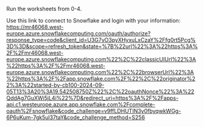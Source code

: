 Run the worksheets from 0-4. 

Use this link to connect to Snowflake and login with your information:
https://mr46068.west-europe.azure.snowflakecomputing.com/oauth/authorize?response_type=code&client_id=U3G7vO3pyXHyxuLxCzaY%2Ffg0rt5Pcg%3D%3D&scope=refresh_token&state=%7B%22url%22%3A%22https%3A%2F%2Fmr46068.west-europe.azure.snowflakecomputing.com%22%2C%22classicUIUrl%22%3A%22https%3A%2F%2Fmr46068.west-europe.azure.snowflakecomputing.com%22%2C%22browserUrl%22%3A%22https%3A%2F%2Fapp.snowflake.com%2F%22%2C%22originator%22%3A%22started-by-cb100-2024-09-05T13%3A20%3A19.542508750Z%22%2C%22oauthNonce%22%3A%22QddAg7GuXWi5jL4i%22%7D&redirect_uri=https%3A%2F%2Fapps-api.c1.westeurope.azure.app.snowflake.com%2Fcomplete-oauth%2Fsnowflake&code_challenge=v9ffLDHUTIN3y0fbyqwkWGg-6P6uKum-7gk5ul37taY&code_challenge_method=S256
